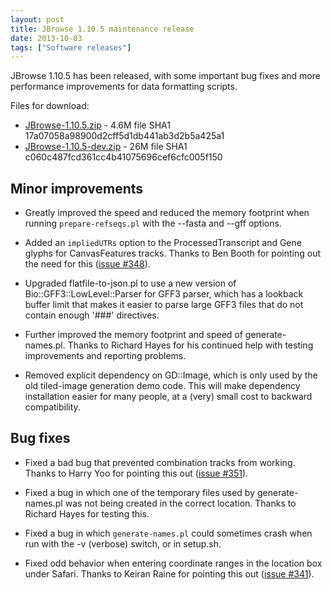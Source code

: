 ```yaml
---
layout: post
title: JBrowse 1.10.5 maintenance release
date: 2013-10-03
tags: ["Software releases"]
---
```


JBrowse 1.10.5 has been released, with some important bug fixes and more performance improvements for data formatting scripts.

Files for download:

-   [JBrowse-1.10.5.zip](https://jbrowse.org/releases/JBrowse-1.10.5.zip) - 4.6M
    file SHA1 17a07058a98900d2cff5d1db441ab3d2b5a425a1
-   [JBrowse-1.10.5-dev.zip](https://jbrowse.org/releases/JBrowse-1.10.5-dev.zip) - 26M
    file SHA1 c060c487fcd361cc4b41075696cef6cfc005f150

## Minor improvements

-   Greatly improved the speed and reduced the memory footprint when
    running `prepare-refseqs.pl` with the --fasta and --gff options.

-   Added an `impliedUTRs` option to the ProcessedTranscript and Gene
    glyphs for CanvasFeatures tracks. Thanks to Ben Booth for pointing
    out the need for this ([issue #348](https://github.com/gmod/jbrowse/issues/348)).

-   Upgraded flatfile-to-json.pl to use a new version of
    Bio::GFF3::LowLevel::Parser for GFF3 parser, which has a lookback
    buffer limit that makes it easier to parse large GFF3 files that do
    not contain enough '###' directives.

-   Further improved the memory footprint and speed of
    generate-names.pl. Thanks to Richard Hayes for his continued help
    with testing improvements and reporting problems.

-   Removed explicit dependency on GD::Image, which is only used by the
    old tiled-image generation demo code. This will make dependency
    installation easier for many people, at a (very) small cost to
    backward compatibility.

## Bug fixes

-   Fixed a bad bug that prevented combination tracks from working.
    Thanks to Harry Yoo for pointing this out ([issue #351](https://github.com/gmod/jbrowse/issues/351)).

-   Fixed a bug in which one of the temporary files used by
    generate-names.pl was not being created in the correct location.
    Thanks to Richard Hayes for testing this.

-   Fixed a bug in which `generate-names.pl` could sometimes crash when
    run with the -v (verbose) switch, or in setup.sh.

-   Fixed odd behavior when entering coordinate ranges in the location
    box under Safari. Thanks to Keiran Raine for pointing this out
    ([issue #341](https://github.com/gmod/jbrowse/issues/341)).


